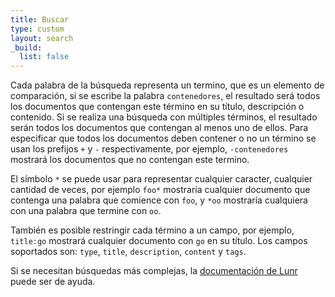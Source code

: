```yaml
---
title: Buscar
type: custom
layout: search
_build:
  list: false
---
```


Cada palabra de la búsqueda representa un termino, que es un elemento de
comparación, si se escribe la palabra `contenedores`, el resultado será todos
los documentos que contengan este término en su título, descripción o
contenido. Si se realiza una búsqueda con múltiples términos, el resultado
serán todos los documentos que contengan al menos uno de ellos. Para
especificar que todos los documentos deben contener o no un término se usan los
prefijos `+` y `-` respectivamente, por ejemplo, `-contenedores` mostrará los
documentos que no contengan este termino.

El símbolo `*` se puede usar para representar cualquier caracter, cualquier
cantidad de veces, por ejemplo `foo*` mostraría cualquier documento que
contenga una palabra que comience con `foo`, y `*oo` mostraría cualquiera con
una palabra que termine con `oo`.

También es posible restringir cada término a un campo, por ejemplo, `title:go`
mostrará cualquier documento con `go` en su título. Los campos soportados son:
`type`, `title`, `description`, `content` y `tags`.

[Documentación de Lunr]: https://lunrjs.com/guides/searching.html

Si se necesitan búsquedas más complejas, la [documentación de Lunr][] puede ser
de ayuda.

